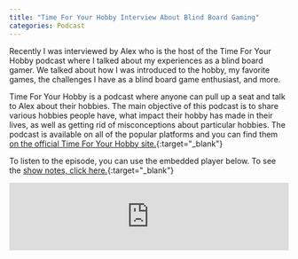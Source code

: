 ```yaml
---
title: "Time For Your Hobby Interview About Blind Board Gaming"
categories: Podcast
---
```

Recently I was interviewed by Alex who is the host of the Time For Your Hobby podcast where I talked about my experiences as a blind board gamer. We talked about how I was introduced to the hobby, my favorite games, the challenges I have as a blind board game enthusiast, and more. 

Time For Your Hobby is a podcast where anyone can pull up a seat and talk to Alex about their hobbies. The main objective of this podcast is to share various hobbies people have, what impact their hobby has made in their lives, as well as getting rid of misconceptions about particular hobbies. The  podcast is available on all of the popular platforms and you can find them [on the official Time For Your Hobby site.](https://timeforyourhobby.wixsite.com/podcast){:target="_blank"}

To listen to the episode, you can use the embedded player below. To see the [show notes, click here.](https://timeforyourhobby.wixsite.com/podcast/wix-podcast-player/episode/dd69654b/ep27-never-bored-of-board-games-ertay-blind-board-gamer){:target="_blank"}

<iframe src="https://www.podbean.com/media/player/zhuaf-ab1669?from=yiiadmin&download=1&version=1&skin=2&btn-skin=104&auto=0&share=1&fonts=Helvetica&download=1&rtl=0&pbad=1" height="122" width="100%" frameborder="0" scrolling="no" data-name="pb-iframe-player"></iframe>